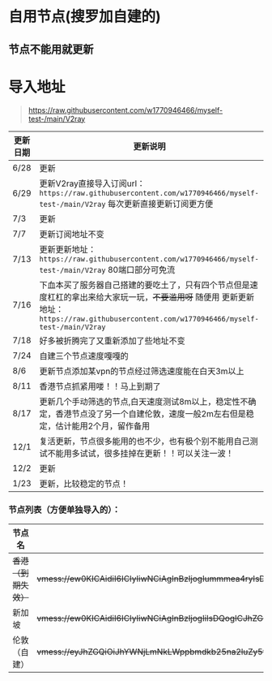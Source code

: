# 自用节点(搜罗加自建的)

## 节点不能用就更新

# 导入地址
>https://raw.githubusercontent.com/w1770946466/myself-test-/main/V2ray

|更新日期|更新说明|
|---|---
|6/28|更新|
|6/29|更新V2ray直接导入订阅url：`https://raw.githubusercontent.com/w1770946466/myself-test-/main/V2ray`  每次更新直接更新订阅更方便
|7/3|更新|
|7/7|更新订阅地址不变|
|7/13|更新更新地址：`https://raw.githubusercontent.com/w1770946466/myself-test-/main/V2ray` 80端口部分可免流|
|7/16|下血本买了服务器自己搭建的要吃土了，只有四个节点但是速度杠杠的拿出来给大家玩一玩，~~不要滥用呀~~  随便用   更新更新地址：`https://raw.githubusercontent.com/w1770946466/myself-test-/main/V2ray`|
|7/18|好多被折腾完了又重新添加了些地址不变|
|7/24|自建三个节点速度嘎嘎的|
|8/6|更新节点添加某vpn的节点经过筛选速度能在白天3m以上|
|8/11|香港节点抓紧用喽！！马上到期了|
|8/17|更新几个手动筛选的节点,白天速度测试8m以上，稳定性不确定，香港节点没了另一个自建伦敦，速度一般2m左右但是稳定，估计能用2个月，留作备用|
|12/1|复活更新，节点很多能用的也不少，也有极个别不能用自己测试不能用多试试，很多挂掉在更新！！可以关注一波！|
|12/2|更新|
|1/23|更新，比较稳定的节点！|


### 节点列表（方便单独导入的）：
|节点名|节点链接|
|---|---
|~~香港（到期失效）~~|~~vmess://ew0KICAidiI6ICIyIiwNCiAgInBzIjogIummmea4ryIsDQogICJhZGQiOiAiNDMuMTMyLjI0MC44OSIsDQogICJwb3J0IjogIjUxNjU4IiwNCiAgImlkIjogImJiZmYzNDgyLWM4YWYtNGQ0ZC1iYzYyLTk5ODMwYTQwNzYxYyIsDQogICJhaWQiOiAiNjQiLA0KICAibmV0IjogInRjcCIsDQogICJ0eXBlIjogIm5vbmUiLA0KICAiaG9zdCI6ICIiLA0KICAicGF0aCI6ICIiLA0KICAidGxzIjogIm5vbmUiDQp9~~|
|新加坡|~~vmess://ew0KICAidiI6ICIyIiwNCiAgInBzIjogIiIsDQogICJhZGQiOiAiZ3JvdXBiLmNoYmpwdy5tb2JpIiwNCiAgInBvcnQiOiAiNjAwMDEiLA0KICAiaWQiOiAiMzVjZjgzYzQtODcxOS00NzBiLWIwMTEtOGQwNTEyYjU3Njg3IiwNCiAgImFpZCI6ICIyIiwNCiAgIm5ldCI6ICJ0Y3AiLA0KICAidHlwZSI6ICJub25lIiwNCiAgImhvc3QiOiAiIiwNCiAgInBhdGgiOiAiLyIsDQogICJ0bHMiOiAiIg0KfQ==~~|
|伦敦（自建）|~~vmess://eyJhZGQiOiJhYWNjLmNkLWppbmdkb25na2luZy5tbCIsImFpZCI6IjAiLCJob3N0IjoiYWFjYy5jZC1qaW5nZG9uZ2tpbmcubWwiLCJpZCI6ImFhNDc1ZDM4LWJjMDgtNDQzMy1iYzdiLTJlNzNlYmNlZTc4MiIsIm5ldCI6IndzIiwicGF0aCI6Ii9zcGxodndzP2VkXHUwMDNkMjA0OCIsInBvcnQiOiI0NDMiLCJwcyI6IuS8puaVpiIsInRscyI6InRscyIsInR5cGUiOiJub25lIiwidiI6IjIifQ==~~|
